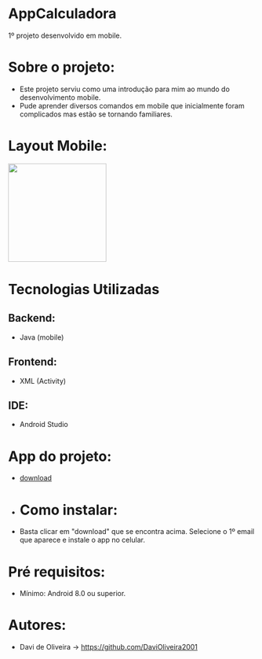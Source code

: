 # AppCalculadora
1º projeto desenvolvido em mobile.

# Sobre o projeto:
- Este projeto serviu como uma introdução para mim ao mundo do desenvolvimento mobile.
- Pude aprender diversos comandos em mobile que inicialmente foram complicados mas estão se tornando familiares.

# Layout Mobile:
<img width=200px src="https://github.com/DaviOliveira2001/AppCalculadora/assets/83030951/a6483675-1b45-4cc6-ba11-f1d3eb0fe8b3" />

# Tecnologias Utilizadas
## Backend:
- Java (mobile)
## Frontend:
- XML (Activity)
## IDE:
- Android Studio
# App do projeto:
- <a href = "https://drive.google.com/file/d/1h2U4s1VvwDimysWszelkpx7d69e4502r/view?usp=share_link">download</a>
- # Como instalar:
- Basta clicar em "download" que se encontra acima. Selecione o 1º email que aparece e instale o app no celular.
# Pré requisitos:
- Mínimo: Android 8.0 ou superior.
# Autores:
- Davi de Oliveira -> https://github.com/DaviOliveira2001
